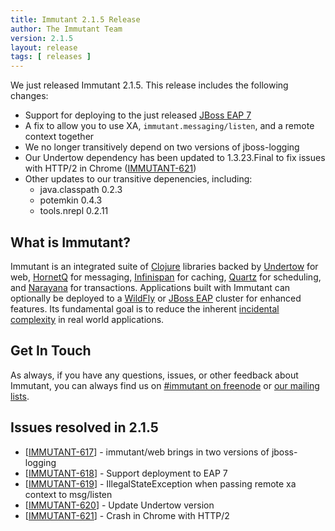 ```yaml
---
title: Immutant 2.1.5 Release
author: The Immutant Team
version: 2.1.5
layout: release
tags: [ releases ]
---
```


We just released Immutant 2.1.5. This release includes the following changes:

* Support for deploying to the just released [JBoss EAP 7][EAP7]
* A fix to allow you to use XA, `immutant.messaging/listen`, and a remote context together
* We no longer transitively depend on two versions of jboss-logging
* Our Undertow dependency has been updated to 1.3.23.Final to fix issues with HTTP/2 in Chrome ([IMMUTANT-621])
* Other updates to our transitive depenencies, including:
  * java.classpath 0.2.3
  * potemkin 0.4.3
  * tools.nrepl 0.2.11

## What is Immutant?

Immutant is an integrated suite of [Clojure](http://clojure.org)
libraries backed by [Undertow] for web, [HornetQ] for messaging,
[Infinispan] for caching, [Quartz] for scheduling, and [Narayana] for
transactions. Applications built with Immutant can optionally be
deployed to a [WildFly] or [JBoss EAP] cluster for enhanced features. Its
fundamental goal is to reduce the inherent
[incidental complexity](http://en.wikipedia.org/wiki/Accidental_complexity)
in real world applications.

## Get In Touch

As always, if you have any questions, issues, or other feedback about
Immutant, you can always find us on
[#immutant on freenode](/community/) or
[our mailing lists](/community/mailing_lists).

## Issues resolved in 2.1.5

<ul>
<li>[<a href='https://issues.jboss.org/browse/IMMUTANT-617'>IMMUTANT-617</a>] -         immutant/web brings in two versions of jboss-logging</li>
<li>[<a href='https://issues.jboss.org/browse/IMMUTANT-618'>IMMUTANT-618</a>] -         Support deployment to EAP 7</li>
<li>[<a href='https://issues.jboss.org/browse/IMMUTANT-619'>IMMUTANT-619</a>] -         IllegalStateException when passing remote xa context to msg/listen</li>
<li>[<a href='https://issues.jboss.org/browse/IMMUTANT-620'>IMMUTANT-620</a>] -         Update Undertow version</li>
<li>[<a href='https://issues.jboss.org/browse/IMMUTANT-621'>IMMUTANT-621</a>] -         Crash in Chrome with  HTTP/2</li>
</ul>

[WildFly]: http://wildfly.org/
[Infinispan]: http://infinispan.org
[HornetQ]: http://jboss.org/hornetq/
[Undertow]: http://undertow.io
[Quartz]: http://quartz-scheduler.org/
[Narayana]: http://www.jboss.org/narayana
[JBoss EAP]: http://www.jboss.org/products/eap/overview/
[EAP7]: https://www.redhat.com/en/about/press-releases/red-hat-delivers-jboss-eap-7-foundation-hybrid-cloud-applications
[IMMUTANT-621]: https://issues.jboss.org/browse/IMMUTANT-621
